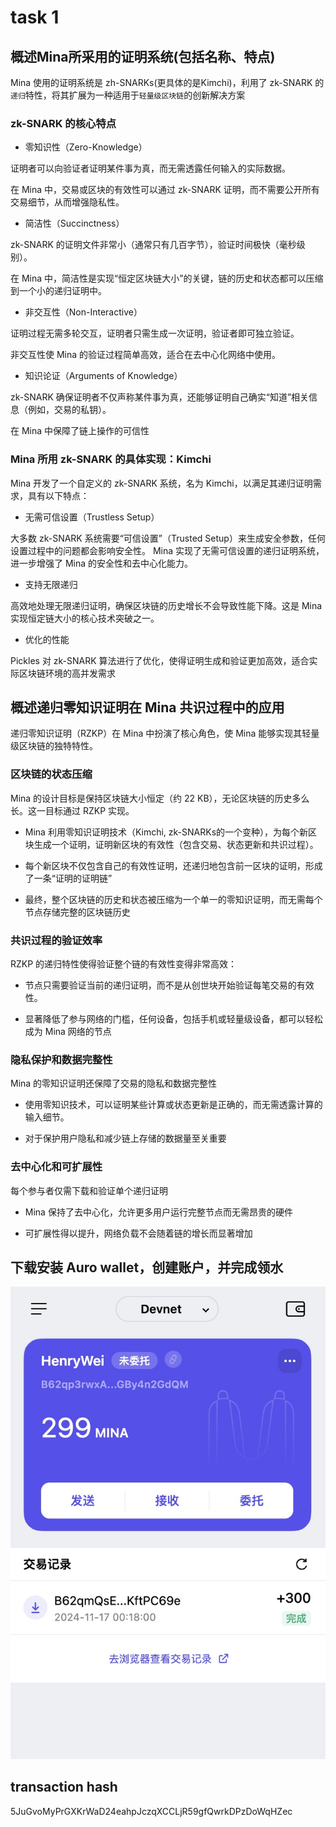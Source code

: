 # task 1

## 概述Mina所采用的证明系统(包括名称、特点)

Mina 使用的证明系统是 zh-SNARKs(更具体的是Kimchi)，利用了 zk-SNARK 的`递归`特性，将其扩展为一种适用于`轻量级区块链`的创新解决方案

### zk-SNARK 的核心特点

- 零知识性（Zero-Knowledge）

证明者可以向验证者证明某件事为真，而无需透露任何输入的实际数据。

在 Mina 中，交易或区块的有效性可以通过 zk-SNARK 证明，而不需要公开所有交易细节，从而增强隐私性。

- 简洁性（Succinctness）

zk-SNARK 的证明文件非常小（通常只有几百字节），验证时间极快（毫秒级别）。

在 Mina 中，简洁性是实现“恒定区块链大小”的关键，链的历史和状态都可以压缩到一个小的递归证明中。

- 非交互性（Non-Interactive）

证明过程无需多轮交互，证明者只需生成一次证明，验证者即可独立验证。

非交互性使 Mina 的验证过程简单高效，适合在去中心化网络中使用。

- 知识论证（Arguments of Knowledge）

zk-SNARK 确保证明者不仅声称某件事为真，还能够证明自己确实“知道”相关信息（例如，交易的私钥）。

在 Mina 中保障了链上操作的可信性

### Mina 所用 zk-SNARK 的具体实现：Kimchi

Mina 开发了一个自定义的 zk-SNARK 系统，名为 Kimchi，以满足其递归证明需求，具有以下特点：

- 无需可信设置（Trustless Setup）

大多数 zk-SNARK 系统需要“可信设置”（Trusted Setup）来生成安全参数，任何设置过程中的问题都会影响安全性。
Mina 实现了无需可信设置的递归证明系统，进一步增强了 Mina 的安全性和去中心化能力。

- 支持无限递归

高效地处理无限递归证明，确保区块链的历史增长不会导致性能下降。这是 Mina 实现恒定链大小的核心技术突破之一。

- 优化的性能

Pickles 对 zk-SNARK 算法进行了优化，使得证明生成和验证更加高效，适合实际区块链环境的高并发需求

## 概述递归零知识证明在 Mina 共识过程中的应用

递归零知识证明（RZKP）在 Mina 中扮演了核心角色，使 Mina 能够实现其轻量级区块链的独特特性。

### 区块链的状态压缩

Mina 的设计目标是保持区块链大小恒定（约 22 KB），无论区块链的历史多么长。这一目标通过 RZKP 实现。

- Mina 利用零知识证明技术（Kimchi, zk-SNARKs的一个变种），为每个新区块生成一个证明，证明新区块的有效性（包含交易、状态更新和共识过程）。

- 每个新区块不仅包含自己的有效性证明，还递归地包含前一区块的证明，形成了一条“证明的证明链”
  
- 最终，整个区块链的历史和状态被压缩为一个单一的零知识证明，而无需每个节点存储完整的区块链历史

### 共识过程的验证效率

RZKP 的递归特性使得验证整个链的有效性变得非常高效：

- 节点只需要验证当前的递归证明，而不是从创世块开始验证每笔交易的有效性。

- 显著降低了参与网络的门槛，任何设备，包括手机或轻量级设备，都可以轻松成为 Mina 网络的节点

### 隐私保护和数据完整性

Mina 的零知识证明还保障了交易的隐私和数据完整性

- 使用零知识技术，可以证明某些计算或状态更新是正确的，而无需透露计算的输入细节。

- 对于保护用户隐私和减少链上存储的数据量至关重要

### 去中心化和可扩展性

每个参与者仅需下载和验证单个递归证明

- Mina 保持了去中心化，允许更多用户运行完整节点而无需昂贵的硬件

- 可扩展性得以提升，网络负载不会随着链的增长而显著增加

## 下载安装 Auro wallet，创建账户，并完成领水

![Auro Wallet](./task1.jpg)

## transaction hash

5JuGvoMyPrGXKrWaD24eahpJczqXCCLjR59gfQwrkDPzDoWqHZec
